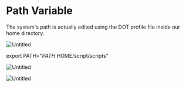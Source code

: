 # Path Variable

The system's path is actually edited using the DOT profile file inside our home directory.

![Untitled](Path%20Variable%2074c46146a3084331a82da6f2aa002dca/Untitled.png)

export PATH="$PATH:$HOME/script/scripts”

![Untitled](Path%20Variable%2074c46146a3084331a82da6f2aa002dca/Untitled%201.png)

![Untitled](Path%20Variable%2074c46146a3084331a82da6f2aa002dca/Untitled%202.png)